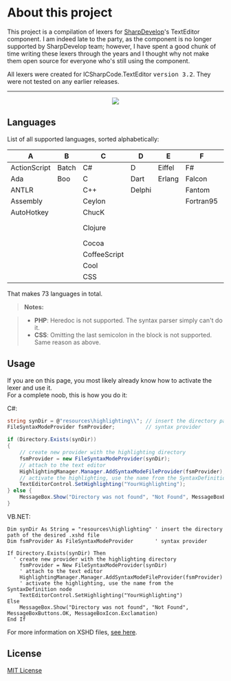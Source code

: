 About this project
===================
This project is a compilation of lexers for [SharpDevelop](https://github.com/icsharpcode)'s TextEditor component. I am indeed late to the party, as the component is no longer supported by SharpDevelop team; however, I have spent a good chunk of time writing these lexers through the years and I thought why not make them open source for everyone who's still using the component.

All lexers were created for  ICSharpCode.TextEditor <kbd>version 3.2</kbd>. They were not tested on any earlier releases.

----------

<p align="center">
  <img src ="http://i.imgur.com/Pif99Td.png" />
</p>

Languages
---------
List of all supported languages, sorted alphabetically:

A            | B     | C            | D      | E      | F          | G       | H       | I       | J          | K       | L    | N       | O     | P          | R        | S        | V           | X
-------------|-------|--------------|--------|--------|------------|---------|---------|---------|------------|---------|------|---------|-------|------------|----------|----------|-------------|----
ActionScript | Batch | C#           | D      | Eiffel | F#         | Go      | Haskell | Icon    | Java       | KiXtart | Lean | Nemerle | Obj-C | ParaSail   | R        | Scala    | Vala        | XML
Ada          | Boo   | C            | Dart   | Erlang | Falcon     | Groovy  | Haxe    | ILYC    | JavaScript | Kotlin  | Lisp | Nim     | OCaml | Pascal     | Registry | Solidity | VB.NET      |
ANTLR        |       | C++          | Delphi |        | Fantom     | Gui4Cli | HTML    | INI/INF | JSON       |         | Lua  |         |       | PHP        | Resource | Spike    | VBScript    |
Assembly     |       | Ceylon       |        |        | Fortran95  |         |         |         | Julia      |         |      |         |       | Pike       | Rust     | SQF      | Verilog     |
AutoHotkey   |       | ChucK        |        |        |            |         |         |         |            |         |      |         |       | PowerShell |          | SQL      | VHDL        |
             |       | Clojure      |        |        |            |         |         |         |            |         |      |         |       | Python     |          | Swift    | VS Solution |
             |       | Cocoa        |        |        |            |         |         |         |            |         |      |         |       |            |          |          |             |
             |       | CoffeeScript |        |        |            |         |         |         |            |         |      |         |       |            |          |          |             |
             |       | Cool         |        |        |            |         |         |         |            |         |      |         |       |            |          |          |             |
             |       | CSS          |        |        |            |         |         |         |            |         |      |         |       |            |          |          |             |
 
That makes 73 languages in total.

> **Notes:**

> - **PHP**: Heredoc is not supported. The syntax parser simply can't do it.
> - **CSS**: Omitting the last semicolon in the block is not supported. Same reason as above.

Usage
-----
If you are on this page, you most likely already know how to activate the lexer and use it.<br/>For a complete noob, this is how you do it:

C#:
```c#
string synDir = @"resources\highlighting\\"; // insert the directory path of the desired .xshd file
FileSyntaxModeProvider fsmProvider;          // syntax provider

if (Directory.Exists(synDir))
{
    // create new provider with the highlighting directory
    fsmProvider = new FileSyntaxModeProvider(synDir);
    // attach to the text editor
    HighlightingManager.Manager.AddSyntaxModeFileProvider(fsmProvider);
    // activate the highlighting, use the name from the SyntaxDefinition node
    TextEditorControl.SetHighlighting("YourHighlighting");
} else {
	MessageBox.Show("Directory was not found", "Not Found", MessageBoxButtons.OK, MessageBoxIcon.Exclamation);
}
```

VB.NET:
```vb.net
Dim synDir As String = "resources\highlighting" ' insert the directory path of the desired .xshd file
Dim fsmProvider As FileSyntaxModeProvider       ' syntax provider

If Directory.Exists(synDir) Then
  ' create new provider with the highlighting directory
	fsmProvider = New FileSyntaxModeProvider(synDir)
	' attach to the text editor
	HighlightingManager.Manager.AddSyntaxModeFileProvider(fsmProvider)
	' activate the highlighting, use the name from the SyntaxDefinition node
	TextEditorControl.SetHighlighting("YourHighlighting")
Else
	MessageBox.Show("Directory was not found", "Not Found", MessageBoxButtons.OK, MessageBoxIcon.Exclamation)
End If
```

For more information on XSHD files,  [see here](https://github.com/icsharpcode/SharpDevelop/wiki/Syntax-highlighting#attach-a-syntaxhighlighting-to-the-text-editor).

License
--------
[MIT License](https://opensource.org/licenses/MIT)
